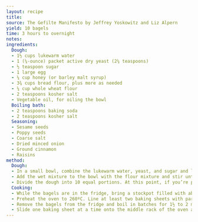 ```yaml
---
layout: recipe
title: 
source: The Gefilte Manifesto by Jeffrey Yoskowitz and Liz Alpern
yield: 10 bagels
time: 3 hours to overnight
notes: 
ingredients:
  Dough:
  - 1½ cups lukewarm water
  - 1 (¼-ounce) packet active dry yeast (2¼ teaspoons)
  - ½ teaspoon sugar
  - 1 large egg
  - ¼ cup honey (or barley malt syrup)
  - 3¾ cups bread flour, plus more as needed
  - ¼ cup whole wheat flour
  - 2 teaspoons kosher salt
  - Vegetable oil, for oiling the bowl
  Boiling bath:
  - 2 teaspoons baking soda
  - 2 teaspoons kosher salt
  Seasoning:
  - Sesame seeds
  - Poppy seeds
  - Coarse salt
  - Dried minced onion
  - Ground cinnamon
  - Raisins
method:
  Dough:
  - In a small bowl, combine the lukewarm water, yeast, and sugar and let stand for 5 minutes. Whisk the egg and honey into the yeast mixture. In a large bowl, mix together the bread flour, whole wheat flour, and salt.
  - Add the wet mixture to the bowl with the flour mixture and stir until the dough comes together. Turn the dough out onto a liberally floured surface and knead for about 10 minutes until the dough is firm yet supple and smooth, working in additional bread flour as needed. Form the dough into a ball. Place the dough ball into an oiled bowl, turning to coat. Cover with a kitchen towel and allow the dough to rest in the bowl for 1 hour, or until it doubles in size.
  - Divide the dough into 10 equal portions. At this point, if you’re planning to make cinnamon-raisin bagels, work the cinnamon and raisins into the portions of dough you’d like to be sweet (a little bit of both goes a long way). Roll each portion out into an 8-inch strand—just long enough to wrap around your four fingers, then connect the ends (see illustration below). Place the bagels on a greased baking sheet, cover with plastic wrap, and let rest in the fridge for at least 2 hours (or, for best results, overnight).
  Cooking:
  - While the bagels are in the fridge, bring a stockpot filled with about 4 litres water to a boil and stir in the baking soda and salt.
  - Preheat the oven to 260ºC. Line at least two baking sheets with parchment paper and keep your optional seasonings nearby.
  - Remove the bagels from the fridge and boil in batches for 1½ to 2 minutes, flipping halfway through. Do not crowd the pot. After a few seconds in the water, the bagels will expand and float to the surface. Remove with a slotted spoon, and let them drain well. Sprinkle the bagels with the desired toppings and place on the prepared baking sheets.
  - Slide one baking sheet at a time onto the middle rack of the oven and bake for 5 minutes. Reduce the oven temperature to 230ºC and bake for an additional 5 to 7 minutes until golden brown and a bit crisp on the outside. Remove and let cool slightly before slicing and serving. Store any leftover bagels in an airtight plastic bag. They will keep for about 5 days, but may need to be toasted for maximum enjoyment after day 2. Bagels can also be kept in the freezer, wrapped individually in aluminum foil and then stored in an airtight plastic bag. To defrost, simply leave at room temperature for 1 hour and then toast before serving.
---
```

